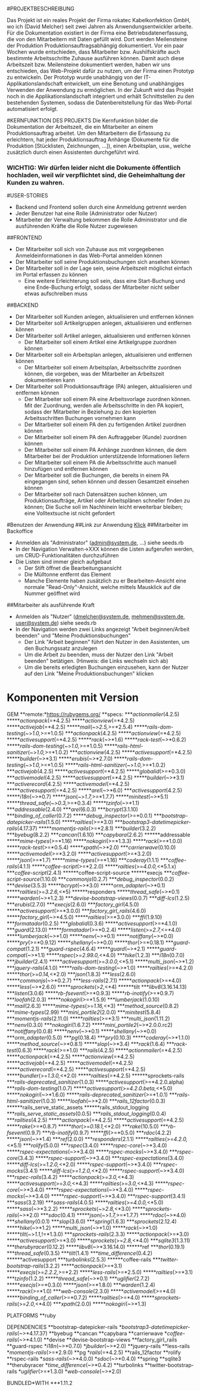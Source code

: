 #PROJEKTBESCHREIBUNG

Das Projekt ist ein reales Projekt der Firma rokatec Kabelkonfektion GmbH, wo ich (David Melcher)
seit zwei Jahren als Anwendungsentwickler arbeite.
Für die Dokumentation existiert in der Firma eine Betriebsdatenerfassung, die von den Mitarbeitern mit Daten gefüllt wird.
Dort werden Meilensteine der Produktion Produktionsauftragsabhängig dokumentiert.
Vor ein paar Wochen wurde entschieden, dass Mitarbeiter bzw. Aushilfskräfte auch bestimmte Arbeitsschritte Zuhause ausführen können.
Damit auch diese Arbeitszeit bzw. Meilensteine dokumentiert werden, haben wir uns entschieden, das Web-Projekt dafür zu nutzen, um der Firma einen Prototyp zu entwickeln.
Der Prototyp wurde unabhängig von der IT-Applikationslandschaft entwickelt,
um eine Benotung und unabhängiges Verwenden der Anwendung zu ermöglichen.
In der Zukunft wird das Projekt noch in die Applikationslandschaft integriert und erhält Schnittstellen zu den bestehenden Systemen,
sodass die Datenbereitstellung für das Web-Portal automatisiert erfolgt.


#KERNFUNKTION DES PROJEKTS
Die Kernfunktion bildet die Dokumentation der Arbeitszeit, die ein Mitarbeiter an einem Produktionsauftrag arbeitet.
Um den Mitarbeitern die Erfassung zu erleichtern, hat jeder Produktionsauftrag Anhänge (Dokumente für die Produktion [Stücklisten, Zeichnungen, ...]),
einen Arbeitsplan, usw., welche zusätzlich durch einen Assistenten durchgeführt wird.

### WICHTIG: Wir dürfen leider nicht die Dokumente öffentlich hochladen, weil wir verpflichtet sind, die Geheimhaltung der Kunden zu wahren.

#USER-STORIES
*   Backend und Frontend sollen durch eine Anmeldung getrennt werden
*   Jeder Benutzer hat eine Rolle (Administrator oder Nutzer)
*   Mitarbeiter der Verwaltung bekommen die Rolle Administrator und die ausführenden Kräfte die Rolle Nutzer zugewiesen


##FRONTEND
*   Der Mitarbeiter soll sich von Zuhause aus mit vorgegebenen Anmeldeinformationen in das Web-Portal anmelden können
*   Der Mitarbeiter soll seine Produktionsbuchungen sich ansehen können
*   Der Mitarbeiter soll in der Lage sein, seine Arbeitszeit möglichst einfach im Portal erfassen zu können
    *   Eine weitere Erleichterung soll sein, dass eine Start-Buchung und eine Ende-Buchung erfolgt, sodass der Mitarbeiter nicht selber etwas aufschreiben muss


##BACKEND
*   Der Mitarbeiter soll Kunden anlegen, aktualisieren und entfernen können
*   Der Mitarbeiter soll Artikelgruppen anlegen, aktualisieren und entfernen können
*   Der Mitarbeiter soll Artikel anlegen, aktualisieren und entfernen können
    *   Der Mitarbeiter soll einem Artikel eine Artikelgruppe zuordnen können
*   Der Mitarbeiter soll ein Arbeitsplan anlegen, aktualisieren und entfernen können
    *   Der Mitarbeiter soll einem Arbeitsplan, Arbeitsschritte zuordnen können, die vorgeben, was der Mitarbeiter an Arbeitszeit dokumentieren kann
*   Der Mitarbeiter soll Produktionsaufträge (PA) anlegen, aktualisieren und entfernen können
    *   Der Mitarbeiter soll einem PA eine Arbeitsvorlage zuordnen können. Mit der Zuordnung, werden alle Arbeitsschritte in den PA kopiert, sodass der Mitarbeiter in Beziehung zu den kopierten Arbeitsschritten Buchungen vornehmen kann
    *   Der Mitarbeiter soll einem PA den zu fertigenden Artikel zuordnen können
    *   Der Mitarbeiter soll einem PA den Auftraggeber (Kunde) zuordnen können
    *   Der Mitarbeiter soll einem PA Anhänge zuordnen können, die dem Mitarbeiter bei der Produktion unterstützende Informationen liefern
    *   Der Mitarbeiter soll einem PA die Arbeitsschritte auch manuell hinzufügen und entfernen können
    *   Der Mitarbeiter soll die Buchungen, die bereits in einem PA eingegangen sind, sehen können und dessen Gesamtzeit einsehen können
    *   Der Mitarbeiter soll nach Datensätzen suchen können, um Produktionsaufträge, Artikel oder Arbeitsplänen schneller finden zu können; Die Suche soll im Nachhinein leicht erweiterbar bleiben; eine Volltextsuche ist nicht gefordert


#Benutzen der Anwendung
##Link zur Anwendung
[Klick](https://arcane-mesa-34252.herokuapp.com)
##Mitarbeiter im Backoffice
*   Anmelden als "Administrator" (admin@system.de, ...) siehe seeds.rb
*   In der Navigation Verwalten->XXX können die Listen aufgerufen werden, um CRUD-Funktionalitäten durchzuführen
*   Die Listen sind immer gleich aufgebaut
    *   Der Stift öffnet die Bearbeitungsansicht
    *   Die Mülltonne entfernt das Element
    *   Manche Elemente haben zusätzlich zu er Bearbeiten-Ansicht eine normale "Read-Only"-Ansicht, welche mittels Mausklick auf die Nummer geöffnet wird

##Mitarbeiter als ausführende Kraft
*   Anmelden als "Nutzer" (dmelcher@system.de, mehmen@system.de, user@system.de) siehe seeds.rb
*   In der Navigation werden zwei Links angezeigt "Arbeit beginnen/Arbeit beenden" und "Meine Produktionsbuchungen"
    *   Der Link "Arbeit beginnen" führt den Nutzer in den Assistenten, um den Buchungssatz anzulegen
    *   Um die Arbeit zu beenden, muss der Nutzer den Link "Arbeit beenden" betätigen. (Hinweis: die Links wechseln sich ab)
    *   Um die bereits erledigten Buchungen einzusehen, kann der Nutzer auf den Link "Meine Produktionsbuchungen" klicken

# Komponenten mit Version
GEM
**remote:*https://rubygems.org/
**specs:
****actionmailer*(4.2.5)
******actionpack*(=*4.2.5)
******actionview*(=*4.2.5)
******activejob*(=*4.2.5)
******mail*(~>*2.5,*>=*2.5.4)
******rails-dom-testing*(~>*1.0,*>=*1.0.5)
****actionpack*(4.2.5)
******actionview*(=*4.2.5)
******activesupport*(=*4.2.5)
******rack*(~>*1.6)
******rack-test*(~>*0.6.2)
******rails-dom-testing*(~>*1.0,*>=*1.0.5)
******rails-html-sanitizer*(~>*1.0,*>=*1.0.2)
****actionview*(4.2.5)
******activesupport*(=*4.2.5)
******builder*(~>*3.1)
******erubis*(~>*2.7.0)
******rails-dom-testing*(~>*1.0,*>=*1.0.5)
******rails-html-sanitizer*(~>*1.0,*>=*1.0.2)
****activejob*(4.2.5)
******activesupport*(=*4.2.5)
******globalid*(>=*0.3.0)
****activemodel*(4.2.5)
******activesupport*(=*4.2.5)
******builder*(~>*3.1)
****activerecord*(4.2.5)
******activemodel*(=*4.2.5)
******activesupport*(=*4.2.5)
******arel*(~>*6.0)
****activesupport*(4.2.5)
******i18n*(~>*0.7)
******json*(~>*1.7,*>=*1.7.7)
******minitest*(~>*5.1)
******thread_safe*(~>*0.3,*>=*0.3.4)
******tzinfo*(~>*1.1)
****addressable*(2.4.0)
****arel*(6.0.3)
****bcrypt*(3.1.10)
****binding_of_caller*(0.7.2)
******debug_inspector*(>=*0.0.1)
****bootstrap-datepicker-rails*(1.5.0)
******railties*(>=*3.0)
****bootstrap3-datetimepicker-rails*(4.17.37)
******momentjs-rails*(>=*2.8.1)
****builder*(3.2.2)
****byebug*(8.2.2)
****cancan*(1.6.10)
****capybara*(2.6.2)
******addressable
******mime-types*(>=*1.16)
******nokogiri*(>=*1.3.3)
******rack*(>=*1.0.0)
******rack-test*(>=*0.5.4)
******xpath*(~>*2.0)
****carrierwave*(0.10.0)
******activemodel*(>=*3.2.0)
******activesupport*(>=*3.2.0)
******json*(>=*1.7)
******mime-types*(>=*1.16)
****coderay*(1.1.1)
****coffee-rails*(4.1.1)
******coffee-script*(>=*2.2.0)
******railties*(>=*4.0.0,*<*5.1.x)
****coffee-script*(2.4.1)
******coffee-script-source
******execjs
****coffee-script-source*(1.10.0)
****commonjs*(0.2.7)
****debug_inspector*(0.0.2)
****devise*(3.5.3)
******bcrypt*(~>*3.0)
******orm_adapter*(~>*0.1)
******railties*(>=*3.2.6,*<*5)
******responders
******thread_safe*(~>*0.1)
******warden*(~>*1.2.3)
****devise-bootstrap-views*(0.0.7)
****diff-lcs*(1.2.5)
****erubis*(2.7.0)
****execjs*(2.6.0)
****factory_girl*(4.5.0)
******activesupport*(>=*3.0.0)
****factory_girl_rails*(4.6.0)
******factory_girl*(~>*4.5.0)
******railties*(>=*3.0.0)
****ffi*(1.9.10)
****formatador*(0.2.5)
****globalid*(0.3.6)
******activesupport*(>=*4.1.0)
****guard*(2.13.0)
******formatador*(>=*0.2.4)
******listen*(>=*2.7,*<=*4.0)
******lumberjack*(~>*1.0)
******nenv*(~>*0.1)
******notiffany*(~>*0.0)
******pry*(>=*0.9.12)
******shellany*(~>*0.0)
******thor*(>=*0.18.1)
****guard-compat*(1.2.1)
****guard-rspec*(4.6.4)
******guard*(~>*2.1)
******guard-compat*(~>*1.1)
******rspec*(>=*2.99.0,*<*4.0)
****hike*(1.2.3)
****i18n*(0.7.0)
****jbuilder*(2.4.1)
******activesupport*(>=*3.0.0,*<*5.1)
******multi_json*(~>*1.2)
****jquery-rails*(4.1.0)
******rails-dom-testing*(~>*1.0)
******railties*(>=*4.2.0)
******thor*(>=*0.14,*<*2.0)
****json*(1.8.3)
****less*(2.6.0)
******commonjs*(~>*0.2.7)
****less-rails*(2.7.1)
******actionpack*(>=*4.0)
******less*(~>*2.6.0)
******sprockets*(>*2,*<*4)
******tilt
****libv8*(3.16.14.13)
****listen*(3.0.6)
******rb-fsevent*(>=*0.9.3)
******rb-inotify*(>=*0.9.7)
****loofah*(2.0.3)
******nokogiri*(>=*1.5.9)
****lumberjack*(1.0.10)
****mail*(2.6.3)
******mime-types*(>=*1.16,*<*3)
****method_source*(0.8.2)
****mime-types*(2.99)
****mini_portile2*(2.0.0)
****minitest*(5.8.4)
****momentjs-rails*(2.11.0)
******railties*(>=*3.1)
****multi_json*(1.11.2)
****nenv*(0.3.0)
****nokogiri*(1.6.7.2)
******mini_portile2*(~>*2.0.0.rc2)
****notiffany*(0.0.8)
******nenv*(~>*0.1)
******shellany*(~>*0.0)
****orm_adapter*(0.5.0)
****pg*(0.18.4)
****pry*(0.10.3)
******coderay*(~>*1.1.0)
******method_source*(~>*0.8.1)
******slop*(~>*3.4)
****rack*(1.6.4)
****rack-test*(0.6.3)
******rack*(>=*1.0)
****rails*(4.2.5)
******actionmailer*(=*4.2.5)
******actionpack*(=*4.2.5)
******actionview*(=*4.2.5)
******activejob*(=*4.2.5)
******activemodel*(=*4.2.5)
******activerecord*(=*4.2.5)
******activesupport*(=*4.2.5)
******bundler*(>=*1.3.0,*<*2.0)
******railties*(=*4.2.5)
******sprockets-rails
****rails-deprecated_sanitizer*(1.0.3)
******activesupport*(>=*4.2.0.alpha)
****rails-dom-testing*(1.0.7)
******activesupport*(>=*4.2.0.beta,*<*5.0)
******nokogiri*(~>*1.6.0)
******rails-deprecated_sanitizer*(>=*1.0.1)
****rails-html-sanitizer*(1.0.3)
******loofah*(~>*2.0)
****rails_12factor*(0.0.3)
******rails_serve_static_assets
******rails_stdout_logging
****rails_serve_static_assets*(0.0.5)
****rails_stdout_logging*(0.0.4)
****railties*(4.2.5)
******actionpack*(=*4.2.5)
******activesupport*(=*4.2.5)
******rake*(>=*0.8.7)
******thor*(>=*0.18.1,*<*2.0)
****rake*(10.5.0)
****rb-fsevent*(0.9.7)
****rb-inotify*(0.9.7)
******ffi*(>=*0.5.0)
****rdoc*(4.2.2)
******json*(~>*1.4)
****ref*(2.0.0)
****responders*(2.1.1)
******railties*(>=*4.2.0,*<*5.1)
****rolify*(5.0.0)
****rspec*(3.4.0)
******rspec-core*(~>*3.4.0)
******rspec-expectations*(~>*3.4.0)
******rspec-mocks*(~>*3.4.0)
****rspec-core*(3.4.3)
******rspec-support*(~>*3.4.0)
****rspec-expectations*(3.4.0)
******diff-lcs*(>=*1.2.0,*<*2.0)
******rspec-support*(~>*3.4.0)
****rspec-mocks*(3.4.1)
******diff-lcs*(>=*1.2.0,*<*2.0)
******rspec-support*(~>*3.4.0)
****rspec-rails*(3.4.2)
******actionpack*(>=*3.0,*<*4.3)
******activesupport*(>=*3.0,*<*4.3)
******railties*(>=*3.0,*<*4.3)
******rspec-core*(~>*3.4.0)
******rspec-expectations*(~>*3.4.0)
******rspec-mocks*(~>*3.4.0)
******rspec-support*(~>*3.4.0)
****rspec-support*(3.4.1)
****sass*(3.2.19)
****sass-rails*(4.0.5)
******railties*(>=*4.0.0,*<*5.0)
******sass*(~>*3.2.2)
******sprockets*(~>*2.8,*<*3.0)
******sprockets-rails*(~>*2.0)
****sdoc*(0.4.1)
******json*(~>*1.7,*>=*1.7.7)
******rdoc*(~>*4.0)
****shellany*(0.0.1)
****slop*(3.6.0)
****spring*(1.6.3)
****sprockets*(2.12.4)
******hike*(~>*1.2)
******multi_json*(~>*1.0)
******rack*(~>*1.0)
******tilt*(~>*1.1,*!=*1.3.0)
****sprockets-rails*(2.3.3)
******actionpack*(>=*3.0)
******activesupport*(>=*3.0)
******sprockets*(>=*2.8,*<*4.0)
****sqlite3*(1.3.11)
****therubyracer*(0.12.2)
******libv8*(~>*3.16.14.0)
******ref
****thor*(0.19.1)
****thread_safe*(0.3.5)
****tilt*(1.4.1)
****time_difference*(0.4.2)
******activesupport
****turbolinks*(2.5.3)
******coffee-rails
****twitter-bootstrap-rails*(3.2.2)
******actionpack*(>=*3.1)
******execjs*(>=*2.2.2,*>=*2.2)
******less-rails*(>=*2.5.0)
******railties*(>=*3.1)
****tzinfo*(1.2.2)
******thread_safe*(~>*0.1)
****uglifier*(2.7.2)
******execjs*(>=*0.3.0)
******json*(>=*1.8.0)
****warden*(1.2.4)
******rack*(>=*1.0)
****web-console*(2.3.0)
******activemodel*(>=*4.0)
******binding_of_caller*(>=*0.7.2)
******railties*(>=*4.0)
******sprockets-rails*(>=*2.0,*<*4.0)
****xpath*(2.0.0)
******nokogiri*(~>*1.3)

PLATFORMS
**ruby

DEPENDENCIES
**bootstrap-datepicker-rails
**bootstrap3-datetimepicker-rails*(~>*4.17.37)
**byebug
**cancan
**capybara
**carrierwave
**coffee-rails*(~>*4.1.0)
**devise
**devise-bootstrap-views
**factory_girl_rails
**guard-rspec
**i18n*(~>*0.7.0)
**jbuilder*(~>*2.0)
**jquery-rails
**less-rails
**momentjs-rails*(>=*2.9.0)
**pg
**rails*(=*4.2.5)
**rails_12factor
**rolify
**rspec-rails
**sass-rails*(~>*4.0.0)
**sdoc*(~>*0.4.0)
**spring
**sqlite3
**therubyracer
**time_difference*(~>*0.4.2)
**turbolinks
**twitter-bootstrap-rails
**uglifier*(>=*1.3.0)
**web-console*(~>*2.0)

BUNDLED*WITH
***1.11.2

